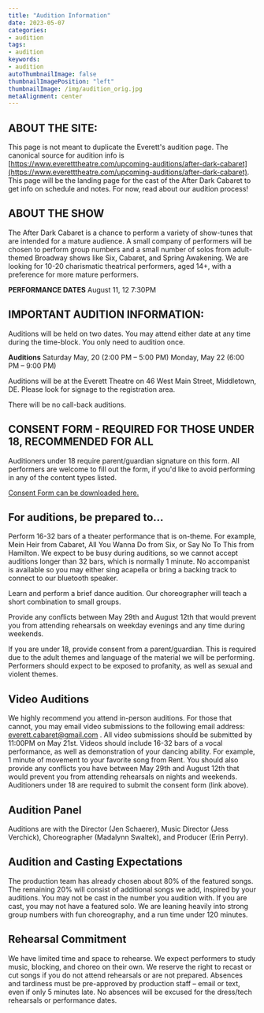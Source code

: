 ```yaml
---
title: "Audition Information"
date: 2023-05-07
categories:
- audition
tags:
- audition
keywords:
- audition
autoThumbnailImage: false
thumbnailImagePosition: "left"
thumbnailImage: /img/audition_orig.jpg
metaAlignment: center
---
```



## ABOUT THE SITE:
This page is not meant to duplicate the Everett's audition page. The canonical source for audition info is [https://www.everetttheatre.com/upcoming-auditions/after-dark-cabaret](https://www.everetttheatre.com/upcoming-auditions/after-dark-cabaret). This page will be the landing page for the cast of the After Dark Cabaret to get info on schedule and notes. For now, read about our audition process!

## ABOUT THE SHOW 

The After Dark Cabaret is a chance to perform a variety of show-tunes that are intended for a mature audience. A small company of performers will be chosen to perform group numbers and a small number of solos from adult-themed Broadway shows like Six, Cabaret, and Spring Awakening. We are looking for 10-20 charismatic theatrical performers, aged 14+, with a preference for more mature performers.

**PERFORMANCE DATES** 
August 11, 12 7:30PM


## IMPORTANT AUDITION INFORMATION: 

Auditions will be held on two dates. You may attend either date at any time during the time-block. You only need to audition once.

**Auditions**
Saturday May, 20 (2:00 PM – 5:00 PM)
Monday, May 22 (6:00 PM – 9:00 PM)

Auditions will be at the Everett Theatre on 46 West Main Street, Middletown, DE.  Please look for signage to the registration area. 

There will be no call-back auditions.

## CONSENT FORM - REQUIRED FOR THOSE UNDER 18, RECOMMENDED FOR ALL

Auditioners under 18 require parent/guardian signature on this form. All performers are welcome to fill out the form, if you'd like to avoid performing in any of the content types listed.

[Consent Form can be downloaded here.](../doc/After-Dark-Cabaret-Consent-Form.pdf)

## For auditions, be prepared to…

Perform 16-32 bars of a theater performance that is on-theme. For example, Mein Heir from Cabaret, All You Wanna Do from Six, or Say No To This from Hamilton. We expect to be busy during auditions, so we cannot accept auditions longer than 32 bars, which is normally 1 minute. No accompanist is available so you may either sing acapella or bring a backing track to connect to our bluetooth speaker.

Learn and perform a brief dance audition. Our choreographer will teach a short combination to small groups.

Provide any conflicts between May 29th and August 12th that would prevent you from attending rehearsals on weekday evenings and any time during weekends.

If you are under 18, provide consent from a parent/guardian. This is required due to the adult themes and language of the material we will be performing. Performers should expect to be exposed to profanity, as well as sexual and violent themes.


## Video Auditions

We highly recommend you attend in-person auditions. For those that cannot, you may email video submissions to the following email address: everett.cabaret@gmail.com . All video submissions should be submitted by 11:00PM on May 21st. Videos should include 16-32 bars of a vocal performance, as well as demonstration of your dancing ability. For example, 1 minute of movement to your favorite song from Rent. You should also provide any conflicts you have between May 29th and August 12th that would prevent you from attending rehearsals on nights and weekends. Auditioners under 18 are required to submit the consent form (link above).


## Audition Panel


Auditions are with the Director (Jen Schaerer), Music Director (Jess Verchick), Choreographer (Madalynn Swaltek), and Producer (Erin Perry).

## Audition and Casting Expectations

The production team has already chosen about 80% of the featured songs. The remaining 20% will consist of additional songs we add, inspired by your auditions. You may not be cast in the number you audition with. If you are cast, you may not have a featured solo. We are leaning heavily into strong group numbers with fun choreography, and a run time under 120 minutes.

## Rehearsal Commitment

We have limited time and space to rehearse. We expect performers to study music, blocking, and choreo on their own. We reserve the right to recast or cut songs if you do not attend rehearsals or are not prepared. Absences and tardiness must be pre-approved by production staff – email or text, even if only 5 minutes late. No absences will be excused for the dress/tech rehearsals or performance dates.
